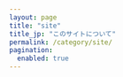 ```yaml
---
layout: page
title: "site"
title_jp: "このサイトについて"
permalink: /category/site/
pagination:
  enabled: true
---
```


